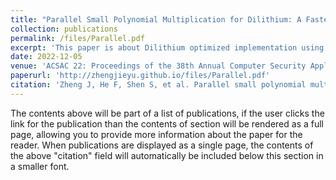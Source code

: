 ```yaml
---
title: "Parallel Small Polynomial Multiplication for Dilithium: A Faster Design and Implementation"
collection: publications
permalink: /files/Parallel.pdf
excerpt: 'This paper is about Dilithium optimized implementation using parallel small polynomial algorithm.'
date: 2022-12-05
venue: 'ACSAC 22: Proceedings of the 38th Annual Computer Security Applications Conference'
paperurl: 'http://zhengjieyu.github.io/files/Parallel.pdf'
citation: 'Zheng J, He F, Shen S, et al. Parallel small polynomial multiplication for dilithium: A faster design and implementation[C]//Proceedings of the 38th Annual Computer Security Applications Conference. 2022: 304-317.'
---
```


The contents above will be part of a list of publications, if the user clicks the link for the publication than the contents of section will be rendered as a full page, allowing you to provide more information about the paper for the reader. When publications are displayed as a single page, the contents of the above "citation" field will automatically be included below this section in a smaller font.
